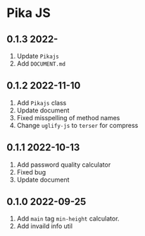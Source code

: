 # Pika JS

## 0.1.3 2022-
1. Update `Pikajs`
2. Add `DOCUMENT.md`

## 0.1.2 2022-11-10
1. Add `Pikajs` class
2. Update document
3. Fixed misspelling of method names
4. Change `uglify-js` to `terser` for compress

## 0.1.1 2022-10-13
1. Add password quality calculator
2. Fixed bug
3. Update document

## 0.1.0 2022-09-25
1. Add `main` tag `min-height` calculator.
2. Add invaild info util
